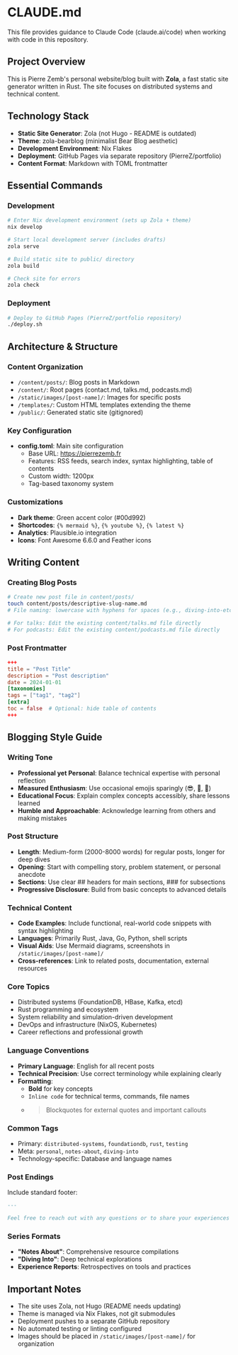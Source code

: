 # CLAUDE.md

This file provides guidance to Claude Code (claude.ai/code) when working with code in this repository.

## Project Overview

This is Pierre Zemb's personal website/blog built with **Zola**, a fast static site generator written in Rust. The site focuses on distributed systems and technical content.

## Technology Stack

- **Static Site Generator**: Zola (not Hugo - README is outdated)
- **Theme**: zola-bearblog (minimalist Bear Blog aesthetic)
- **Development Environment**: Nix Flakes
- **Deployment**: GitHub Pages via separate repository (PierreZ/portfolio)
- **Content Format**: Markdown with TOML frontmatter

## Essential Commands

### Development
```bash
# Enter Nix development environment (sets up Zola + theme)
nix develop

# Start local development server (includes drafts)
zola serve

# Build static site to public/ directory
zola build

# Check site for errors
zola check
```

### Deployment
```bash
# Deploy to GitHub Pages (PierreZ/portfolio repository)
./deploy.sh
```

## Architecture & Structure

### Content Organization
- `/content/posts/`: Blog posts in Markdown
- `/content/`: Root pages (contact.md, talks.md, podcasts.md)
- `/static/images/[post-name]/`: Images for specific posts
- `/templates/`: Custom HTML templates extending the theme
- `/public/`: Generated static site (gitignored)

### Key Configuration
- **config.toml**: Main site configuration
  - Base URL: https://pierrezemb.fr
  - Features: RSS feeds, search index, syntax highlighting, table of contents
  - Custom width: 1200px
  - Tag-based taxonomy system

### Customizations
- **Dark theme**: Green accent color (#00d992)
- **Shortcodes**: `{% mermaid %}`, `{% youtube %}`, `{% latest %}`
- **Analytics**: Plausible.io integration
- **Icons**: Font Awesome 6.6.0 and Feather icons

## Writing Content

### Creating Blog Posts
```bash
# Create new post file in content/posts/
touch content/posts/descriptive-slug-name.md
# File naming: lowercase with hyphens for spaces (e.g., diving-into-etcd.md)

# For talks: Edit the existing content/talks.md file directly
# For podcasts: Edit the existing content/podcasts.md file directly
```

### Post Frontmatter
```toml
+++
title = "Post Title"
description = "Post description"
date = 2024-01-01
[taxonomies]
tags = ["tag1", "tag2"]
[extra]
toc = false  # Optional: hide table of contents
+++
```

## Blogging Style Guide

### Writing Tone
- **Professional yet Personal**: Balance technical expertise with personal reflection
- **Measured Enthusiasm**: Use occasional emojis sparingly (😎, 🚀, 🤯)
- **Educational Focus**: Explain complex concepts accessibly, share lessons learned
- **Humble and Approachable**: Acknowledge learning from others and making mistakes

### Post Structure
- **Length**: Medium-form (2000-8000 words) for regular posts, longer for deep dives
- **Opening**: Start with compelling story, problem statement, or personal anecdote
- **Sections**: Use clear ## headers for main sections, ### for subsections
- **Progressive Disclosure**: Build from basic concepts to advanced details

### Technical Content
- **Code Examples**: Include functional, real-world code snippets with syntax highlighting
- **Languages**: Primarily Rust, Java, Go, Python, shell scripts
- **Visual Aids**: Use Mermaid diagrams, screenshots in `/static/images/[post-name]/`
- **Cross-references**: Link to related posts, documentation, external resources

### Core Topics
- Distributed systems (FoundationDB, HBase, Kafka, etcd)
- Rust programming and ecosystem
- System reliability and simulation-driven development
- DevOps and infrastructure (NixOS, Kubernetes)
- Career reflections and professional growth

### Language Conventions
- **Primary Language**: English for all recent posts
- **Technical Precision**: Use correct terminology while explaining clearly
- **Formatting**:
  - **Bold** for key concepts
  - `Inline code` for technical terms, commands, file names
  - > Blockquotes for external quotes and important callouts

### Common Tags
- Primary: `distributed-systems`, `foundationdb`, `rust`, `testing`
- Meta: `personal`, `notes-about`, `diving-into`
- Technology-specific: Database and language names

### Post Endings
Include standard footer:
```markdown
---

Feel free to reach out with any questions or to share your experiences with [topic]. You can find me on [Twitter](https://twitter.com/PierreZ), [Bluesky](https://bsky.app/profile/pierrezemb.fr) or through my [website](https://pierrezemb.fr).
```

### Series Formats
- **"Notes About"**: Comprehensive resource compilations
- **"Diving Into"**: Deep technical explorations
- **Experience Reports**: Retrospectives on tools and practices

## Important Notes

- The site uses Zola, not Hugo (README needs updating)
- Theme is managed via Nix Flakes, not git submodules
- Deployment pushes to a separate GitHub repository
- No automated testing or linting configured
- Images should be placed in `/static/images/[post-name]/` for organization